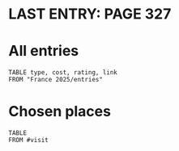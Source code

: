 # LAST ENTRY: PAGE 327
# All entries
```dataview
TABLE type, cost, rating, link
FROM "France 2025/entries"
```

# Chosen places
```dataview
TABLE
FROM #visit 
```

